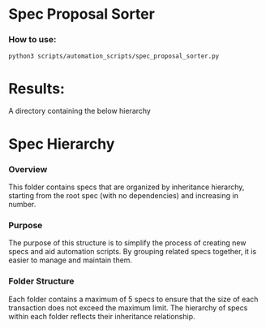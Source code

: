 # Spec Proposal Sorter

### How to use:

```
python3 scripts/automation_scripts/spec_proposal_sorter.py
```

# Results:

A directory containing the below hierarchy

# Spec Hierarchy

### Overview
This folder contains specs that are organized by inheritance hierarchy, starting from the root spec (with no dependencies) and increasing in number.

### Purpose
The purpose of this structure is to simplify the process of creating new specs and aid automation scripts. By grouping related specs together, it is easier to manage and maintain them.

### Folder Structure
Each folder contains a maximum of 5 specs to ensure that the size of each transaction does not exceed the maximum limit. The hierarchy of specs within each folder reflects their inheritance relationship.